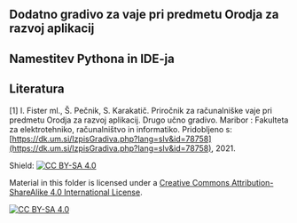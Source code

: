 ## Dodatno gradivo za vaje pri predmetu Orodja za razvoj aplikacij

## Namestitev Pythona in IDE-ja


## Literatura

[1] I. Fister ml., Š. Pečnik, S. Karakatič. Priročnik za računalniške vaje pri predmetu Orodja za razvoj aplikacij. Drugo učno gradivo. Maribor : Fakulteta za elektrotehniko, računalništvo in informatiko. Pridobljeno s: [https://dk.um.si/IzpisGradiva.php?lang=slv&id=78758](https://dk.um.si/IzpisGradiva.php?lang=slv&id=78758), 2021.

Shield: [![CC BY-SA 4.0][cc-by-sa-shield]][cc-by-sa]

Material in this folder is licensed under a
[Creative Commons Attribution-ShareAlike 4.0 International License][cc-by-sa].

[![CC BY-SA 4.0][cc-by-sa-image]][cc-by-sa]

[cc-by-sa]: http://creativecommons.org/licenses/by-sa/4.0/
[cc-by-sa-image]: https://licensebuttons.net/l/by-sa/4.0/88x31.png
[cc-by-sa-shield]: https://img.shields.io/badge/License-CC%20BY--SA%204.0-lightgrey.svg

